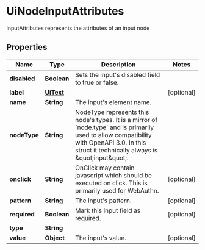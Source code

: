 

# UiNodeInputAttributes

InputAttributes represents the attributes of an input node

## Properties

| Name | Type | Description | Notes |
|------------ | ------------- | ------------- | -------------|
|**disabled** | **Boolean** | Sets the input&#39;s disabled field to true or false. |  |
|**label** | [**UiText**](UiText.md) |  |  [optional] |
|**name** | **String** | The input&#39;s element name. |  |
|**nodeType** | **String** | NodeType represents this node&#39;s types. It is a mirror of &#x60;node.type&#x60; and is primarily used to allow compatibility with OpenAPI 3.0.  In this struct it technically always is \&quot;input\&quot;. |  |
|**onclick** | **String** | OnClick may contain javascript which should be executed on click. This is primarily used for WebAuthn. |  [optional] |
|**pattern** | **String** | The input&#39;s pattern. |  [optional] |
|**required** | **Boolean** | Mark this input field as required. |  [optional] |
|**type** | **String** |  |  |
|**value** | **Object** | The input&#39;s value. |  [optional] |



